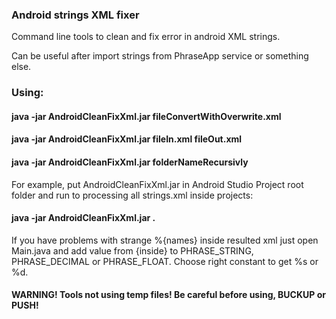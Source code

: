 ### Android strings XML fixer
Command line tools to clean and fix error in android XML strings.

Can be useful after import strings from PhraseApp service or something else.

### Using:

#### java -jar AndroidCleanFixXml.jar fileConvertWithOverwrite.xml

#### java -jar AndroidCleanFixXml.jar fileIn.xml fileOut.xml

#### java -jar AndroidCleanFixXml.jar folderNameRecursivly


For example, put AndroidCleanFixXml.jar in Android Studio Project root folder and run to processing all strings.xml inside projects:

#### java -jar AndroidCleanFixXml.jar .

If you have problems with strange %{names} inside resulted xml just open Main.java and add value from {inside} to PHRASE_STRING, PHRASE_DECIMAL or PHRASE_FLOAT. Choose right constant to get %s or %d.

#### WARNING! Tools not using temp files! Be careful before using, BUCKUP or PUSH!   
